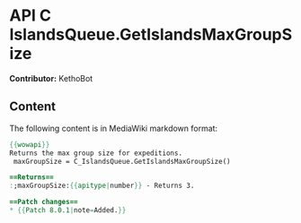 # API C IslandsQueue.GetIslandsMaxGroupSize

**Contributor:** KethoBot

## Content

The following content is in MediaWiki markdown format:

```mediawiki
{{wowapi}}
Returns the max group size for expeditions.
 maxGroupSize = C_IslandsQueue.GetIslandsMaxGroupSize()

==Returns==
:;maxGroupSize:{{apitype|number}} - Returns 3.

==Patch changes==
* {{Patch 8.0.1|note=Added.}}
```